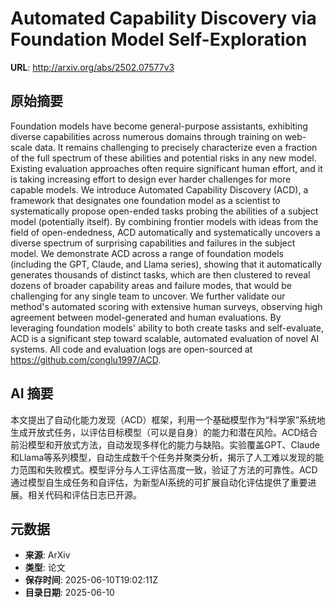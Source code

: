 # Automated Capability Discovery via Foundation Model Self-Exploration

**URL**: http://arxiv.org/abs/2502.07577v3

## 原始摘要

Foundation models have become general-purpose assistants, exhibiting diverse
capabilities across numerous domains through training on web-scale data. It
remains challenging to precisely characterize even a fraction of the full
spectrum of these abilities and potential risks in any new model. Existing
evaluation approaches often require significant human effort, and it is taking
increasing effort to design ever harder challenges for more capable models. We
introduce Automated Capability Discovery (ACD), a framework that designates one
foundation model as a scientist to systematically propose open-ended tasks
probing the abilities of a subject model (potentially itself). By combining
frontier models with ideas from the field of open-endedness, ACD automatically
and systematically uncovers a diverse spectrum of surprising capabilities and
failures in the subject model. We demonstrate ACD across a range of foundation
models (including the GPT, Claude, and Llama series), showing that it
automatically generates thousands of distinct tasks, which are then clustered
to reveal dozens of broader capability areas and failure modes, that would be
challenging for any single team to uncover. We further validate our method's
automated scoring with extensive human surveys, observing high agreement
between model-generated and human evaluations. By leveraging foundation models'
ability to both create tasks and self-evaluate, ACD is a significant step
toward scalable, automated evaluation of novel AI systems. All code and
evaluation logs are open-sourced at https://github.com/conglu1997/ACD.


## AI 摘要

本文提出了自动化能力发现（ACD）框架，利用一个基础模型作为“科学家”系统地生成开放式任务，以评估目标模型（可以是自身）的能力和潜在风险。ACD结合前沿模型和开放式方法，自动发现多样化的能力与缺陷。实验覆盖GPT、Claude和Llama等系列模型，自动生成数千个任务并聚类分析，揭示了人工难以发现的能力范围和失败模式。模型评分与人工评估高度一致，验证了方法的可靠性。ACD通过模型自生成任务和自评估，为新型AI系统的可扩展自动化评估提供了重要进展。相关代码和评估日志已开源。

## 元数据

- **来源**: ArXiv
- **类型**: 论文
- **保存时间**: 2025-06-10T19:02:11Z
- **目录日期**: 2025-06-10
